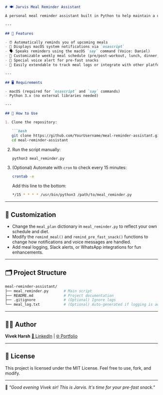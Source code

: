 
````markdown
# 🍽️ Jarvis Meal Reminder Assistant

A personal meal reminder assistant built in Python to help maintain a disciplined fitness and fasting meal routine. It integrates with macOS to deliver **desktop notifications** and **voice alerts** based on a weekly meal plan.

---

## 🔧 Features

- ⏰ Automatically reminds you of upcoming meals
- 🔔 Displays macOS system notifications via `osascript`
- 🗣️ Speaks reminders using the macOS `say` command (Voice: Daniel)
- 📅 Customizable weekly meal schedule (pre/post-workout, lunch, dinner, snacks)
- 🧠 Special voice alert for pre-fast snacks
- 📝 Easily extendable to track meal logs or integrate with other platforms (Slack, WhatsApp, etc.)

---

## 🖥️ Requirements

- macOS (required for `osascript` and `say` commands)
- Python 3.x (no external libraries needed)

---

## 🚀 How to Use

1. Clone the repository:

   ```bash
   git clone https://github.com/YourUsername/meal-reminder-assistant.git
   cd meal-reminder-assistant
````

2. Run the script manually:

   ```bash
   python3 meal_reminder.py
   ```

3. (Optional) Automate with `cron` to check every 15 minutes:

   ```bash
   crontab -e
   ```

   Add this line to the bottom:

   ```bash
   */15 * * * * /usr/bin/python3 /path/to/meal_reminder.py
   ```

---

## 🧠 Customization

* Change the `meal_plan` dictionary in `meal_reminder.py` to reflect your own schedule and diet.
* Modify the `remind_meal()` and `remind_pre_fast_snack()` functions to change how notifications and voice messages are handled.
* Add meal logging, Slack alerts, or WhatsApp integrations for fun enhancements.

---

## 🗂️ Project Structure

```bash
meal-reminder-assistant/
├── meal_reminder.py       # Main script
├── README.md              # Project documentation
├── .gitignore             # (Optional) Ignore logs
└── meal_log.txt           # (Optional) Auto-generated if logging is added
```

---

## 🧑‍💻 Author

**Vivek Harsh**
[🔗 LinkedIn](https://www.linkedin.com/in/vivekharshcodecraft/) | [🌐 Portfolio](https://github.com/HarshTechStack)

---

## 📜 License

This project is licensed under the MIT License. Feel free to use, fork, and modify.

---

💬 *"Good evening Vivek sir! This is Jarvis. It's time for your pre-fast snack."*

```
```
